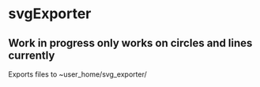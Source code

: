 # svgExporter

## Work in progress only works on circles and lines currently

Exports files to ~user_home/svg_exporter/

